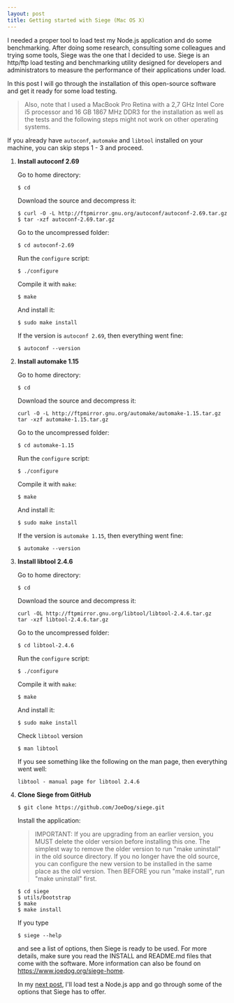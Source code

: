 ```yaml
---
layout: post
title: Getting started with Siege (Mac OS X)
---
```


I needed a proper tool to load test my Node.js application and do some
benchmarking. After doing some research, consulting some colleagues and trying some tools,
Siege was the one that I decided to use. Siege is an http/ftp load testing and benchmarking utility
designed for developers and administrators to measure the performance of their applications under load.

In this post I will go through the installation of this open-source software and get it ready for some load testing.

> Also, note that I used a MacBook Pro Retina with a 2,7 GHz Intel Core i5 processor and 16 GB 1867 MHz DDR3
for the installation as well as the tests and the following steps might not work on other operating systems.

If you already have ```autoconf```, ```automake``` and ```libtool``` installed on your machine, you can skip steps
1 - 3 and proceed.

1. **Install autoconf 2.69**

    Go to home directory:

    ```
    $ cd
    ```

    Download the source and decompress it:

    ```
    $ curl -O -L http://ftpmirror.gnu.org/autoconf/autoconf-2.69.tar.gz
    $ tar -xzf autoconf-2.69.tar.gz
    ```

    Go to the uncompressed folder:

    ```
    $ cd autoconf-2.69
    ```

    Run the ```configure``` script:

    ```
    $ ./configure
    ```

    Compile it with ```make```:

    ```
    $ make
    ```

    And install it:

    ```
    $ sudo make install
    ```

    If the version is ```autoconf 2.69```, then everything went fine:

    ```
    $ autoconf --version
    ```

2. **Install automake 1.15**

    Go to home directory:

    ```
    $ cd
    ```

    Download the source and decompress it:

    ```
    curl -O -L http://ftpmirror.gnu.org/automake/automake-1.15.tar.gz
    tar -xzf automake-1.15.tar.gz
    ```

    Go to the uncompressed folder:

    ```
    $ cd automake-1.15
    ```

    Run the ```configure``` script:

    ```
    $ ./configure
    ```

    Compile it with ```make```:

    ```
    $ make
    ```

    And install it:

    ```
    $ sudo make install
    ```

    If the version is ```automake 1.15```, then everything went fine:

    ```
    $ automake --version
    ```

3. **Install libtool 2.4.6**

    Go to home directory:

    ```
    $ cd
    ```

    Download the source and decompress it:

    ```
    curl -OL http://ftpmirror.gnu.org/libtool/libtool-2.4.6.tar.gz
    tar -xzf libtool-2.4.6.tar.gz
    ```

    Go to the uncompressed folder:

    ```
    $ cd libtool-2.4.6
    ```

    Run the ```configure``` script:

    ```
    $ ./configure
    ```

    Compile it with ```make```:

    ```
    $ make
    ```

    And install it:

    ```
    $ sudo make install
    ```

    Check ```libtool``` version

    ```
    $ man libtool
    ```

    If you see something like the following on the man page, then everything went well:

    ```
    libtool - manual page for libtool 2.4.6
    ```


4. **Clone Siege from GitHub**

    ```
    $ git clone https://github.com/JoeDog/siege.git
    ```

    Install the application:

    > IMPORTANT: If you are upgrading from an earlier version, you MUST delete
    the older version before installing this one. The simplest way to remove
    the older version to run "make uninstall" in the old source directory.
    If you no longer have the old source, you can configure the new version
    to be installed in the same place as the old version.  Then BEFORE you
    run "make install", run "make uninstall" first.

    ```
    $ cd siege
    $ utils/bootstrap
    $ make
    $ make install
    ```

    If you type

    ```
    $ siege --help
    ```

    and see a list of options, then Siege is ready to be used. For more details, make sure you read the INSTALL
    and README.md files that come with the software. More information can also be found on
    <a href="https://www.joedog.org/siege-home" target="_blank">https://www.joedog.org/siege-home</a>.

    In my <a href="/load-testing-with-siege">next post</a>, I'll load test a Node.js app and go through some
    of the options that Siege has to offer.
